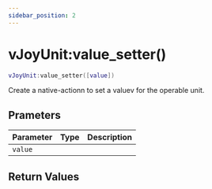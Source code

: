 ```yaml
---
sidebar_position: 2
---
```


# vJoyUnit:value_setter()
```lua
vJoyUnit:value_setter([value])
```
Create a  native-actionn to set a valuev for the operable unit.


## Prameters
|Parameter|Type|Description|
|-|-|-|
|`value`|||


## Return Values
